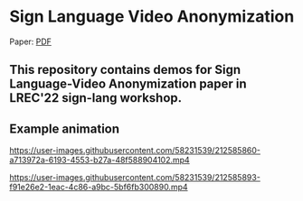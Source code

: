 # Sign Language Video Anonymization
Paper: [PDF](https://www.sign-lang.uni-hamburg.de/lrec/pub/22038.pdf)

## This repository contains demos for Sign Language-Video Anonymization paper in LREC'22 sign-lang workshop.

## Example animation



https://user-images.githubusercontent.com/58231539/212585860-a713972a-6193-4553-b27a-48f588904102.mp4



https://user-images.githubusercontent.com/58231539/212585893-f91e26e2-1eac-4c86-a9bc-5bf6fb300890.mp4

